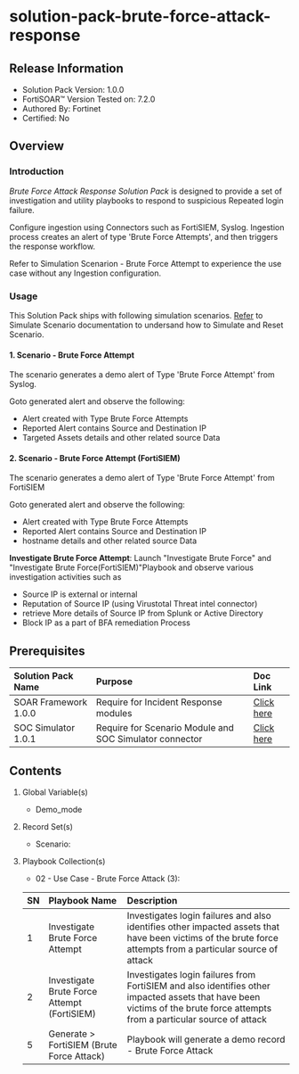 # solution-pack-brute-force-attack-response

## Release Information
- Solution Pack Version: 1.0.0
- FortiSOAR™ Version Tested on: 7.2.0
- Authored By: Fortinet
- Certified: No

## Overview
### Introduction
*Brute Force Attack Response Solution Pack* is designed to provide a set of investigation and utility playbooks to respond to suspicious Repeated login failure.

Configure ingestion using Connectors such as FortiSIEM, Syslog. Ingestion process creates an alert of type 'Brute Force Attempts', and then triggers the response workflow.

Refer to Simulation Scenarion - Brute Force Attempt to experience the use case without any Ingestion configuration.

### Usage 

This Solution Pack ships with following simulation scenarios. [Refer](https://github.com/fortinet-fortisoar/solution-pack-soc-simulator/blob/develop/docs/solution-pack-guide.md) to Simulate Scenario documentation to undersand how to Simulate and Reset Scenario.

#### 1. Scenario - Brute Force Attempt

The scenario generates a demo alert of Type 'Brute Force Attempt' from Syslog.

Goto generated alert and observe the following:
- Alert created with Type Brute Force Attempts
- Reported Alert contains Source and Destination IP 
- Targeted Assets details and other related source Data


#### 2. Scenario - Brute Force Attempt (FortiSIEM)
The scenario generates a demo alert of Type 'Brute Force Attempt' from FortiSIEM

Goto generated alert and observe the following:
- Alert created with Type Brute Force Attempts
- Reported Alert contains Source and Destination IP 
- hostname details and other related source Data


**Investigate Brute Force Attempt**:  Launch "Investigate Brute Force" and "Investigate Brute Force(FortiSIEM)"Playbook and observe various investigation activities such as
- Source IP is external or internal
- Reputation of Source IP (using Virustotal Threat intel connector)
- retrieve More details of Source IP from Splunk or Active Directory 
- Block IP as a part of BFA remediation Process

## Prerequisites
**Solution Pack Name**|**Purpose**|**Doc Link**|
| :- | :- | :- |
|SOAR Framework 1.0.0|Require for Incident Response modules|[Click here](https://github.com/fortinet-fortisoar/solution-pack-soar-framework/blob/develop/README.md)|
|SOC Simulator 1.0.1|Require for Scenario Module and SOC Simulator connector| [Click here](https://github.com/fortinet-fortisoar/solution-pack-soc-simulator/blob/develop/README.md)|

## Contents
1. Global Variable(s)
    - Demo_mode
2. Record Set(s)
    - Scenario: 
3. Playbook Collection(s)
    - 02 - Use Case - Brute Force Attack (3): 
    
    **SN**|**Playbook Name**|**Description**|
    | :- | :- | :- |
    |1|Investigate Brute Force Attempt|Investigates login failures and also identifies other impacted assets that have been victims of the brute force attempts from a particular source of attack|
    |2|Investigate Brute Force Attempt (FortiSIEM)|Investigates login failures from FortiSIEM and also identifies other impacted assets that have been victims of the brute force attempts from a particular source of attack|
    |5|Generate > FortiSIEM (Brute Force Attack)|Playbook will generate a demo record - Brute Force Attack|